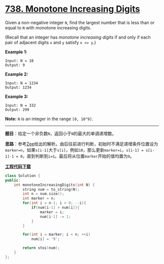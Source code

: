 # [738. Monotone Increasing Digits](https://leetcode.com/problems/monotone-increasing-digits/)

Given a non-negative integer `N`, find the largest number that is less than or equal to `N` with monotone increasing digits.

(Recall that an integer has *monotone increasing digits* if and only if each pair of adjacent digits `x` and `y` satisfy `x <= y`.)

**Example 1:**

```
Input: N = 10
Output: 9
```

**Example 2:**

```
Input: N = 1234
Output: 1234
```

**Example 3:**

```
Input: N = 332
Output: 299
```

**Note:** `N` is an integer in the range `[0, 10^9]`.

-----

**题目**：给定一个非负数`N`，返回小于`N`的最大的单调递增数。

**思路**：参考[Zee](https://leetcode.com/problems/monotone-increasing-digits/discuss/109811/Simple-and-very-short-C++-solution)给出的解析。由后往前进行判断，初始时不满足递增条件位置设为`marker=n`，如果`s[i-1]`大于`s[i]`，例如`10`，那么更新`marker=i`，`s[i-1] = s[i-1]-1 = 0`，直到判断到`i=1`。最后将从位置`marker`开始的值均置为`9`。

[**工程代码下载**](https://github.com/shenkh/leetcode)

```cpp
class Solution {
public:
    int monotoneIncreasingDigits(int N) {
        string num = to_string(N);
        int n = num.size();
        int marker = n;
        for(int i = n-1; i > 0; --i){
            if(num[i-1] > num[i]){
                marker = i;
                num[i-1] -= 1;
            }
        }

        for(int i = marker; i < n; ++i)
            num[i] = '9';

        return stoi(num);
    }
};
```
